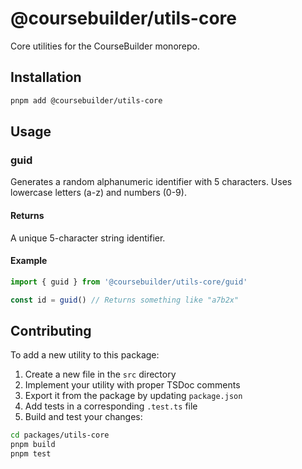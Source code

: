 # @coursebuilder/utils-core

Core utilities for the CourseBuilder monorepo.

## Installation

```bash
pnpm add @coursebuilder/utils-core
```

## Usage

### guid

Generates a random alphanumeric identifier with 5 characters.
Uses lowercase letters (a-z) and numbers (0-9).

#### Returns
A unique 5-character string identifier.

#### Example
```typescript
import { guid } from '@coursebuilder/utils-core/guid'

const id = guid() // Returns something like "a7b2x"
```

## Contributing

To add a new utility to this package:

1. Create a new file in the `src` directory
2. Implement your utility with proper TSDoc comments
3. Export it from the package by updating `package.json`
4. Add tests in a corresponding `.test.ts` file
5. Build and test your changes:

```bash
cd packages/utils-core
pnpm build
pnpm test
```